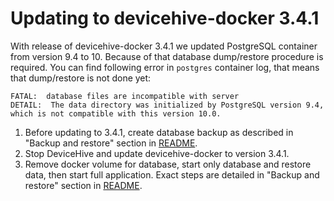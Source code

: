 # Updating to devicehive-docker 3.4.1
With release of devicehive-docker 3.4.1 we updated PostgreSQL container from version 9.4 to 10. Because of that database dump/restore procedure is required.
You can find following error in `postgres` container log, that means that dump/restore is not done yet:
```
FATAL:  database files are incompatible with server
DETAIL:  The data directory was initialized by PostgreSQL version 9.4, which is not compatible with this version 10.0.
```

1. Before updating to 3.4.1, create database backup as described in "Backup and restore" section in [README](README.md#backup-postgresql-database).
2. Stop DeviceHive and update devicehive-docker to version 3.4.1.
3. Remove docker volume for database, start only database and restore data, then start full application. Exact steps are detailed in "Backup and restore" section in [README](README.md#restore-postgresql-database).

